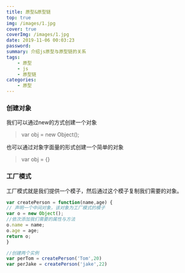 ```yaml
---
title: 原型&原型链
top: true
img: /images/1.jpg
cover: true
coverImg: /images/1.jpg
date: 2019-11-06 00:03:23
password:
summary: 介绍js原型与原型链的关系
tags:
    - 原型
    - js
    - 原型链
categories:
    - 原型
---
```

### 创建对象
我们可以通过new的方式创建一个对象
> var obj = new Object();

也可以通过对象字面量的形式创建一个简单的对象
> var obj = {}

### 工厂模式
工厂模式就是我们提供一个模子，然后通过这个模子复制我们需要的对象。
```javascript
var createPerson = function(name,age) {
// 声明一个中间对象，该对象为工厂模式的模子
var o = new Object();
//依次添加我们需要的属性与方法
o.name = name;
o.age = age;
return o;
}

//创建两个实例
var perTom = createPerson('Tom',20)
var perJake = createPerson('jake',22)

```
